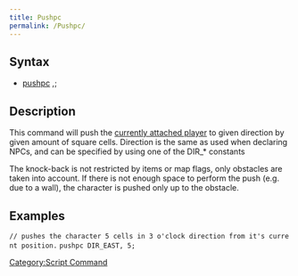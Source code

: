 ```yaml
---
title: Pushpc
permalink: /Pushpc/
---
```


Syntax
------

-   [pushpc](/pushpc "wikilink") <direction>,<cells>;

Description
-----------

This command will push the [currently attached player](/RID "wikilink") to given direction by given amount of square cells. Direction is the same as used when declaring NPCs, and can be specified by using one of the DIR_\* constants

The knock-back is not restricted by items or map flags, only obstacles are taken into account. If there is not enough space to perform the push (e.g. due to a wall), the character is pushed only up to the obstacle.

Examples
--------

`// pushes the character 5 cells in 3 o'clock direction from it's current position.`
`pushpc DIR_EAST, 5;`

[Category:Script Command](/Category:Script_Command "wikilink")